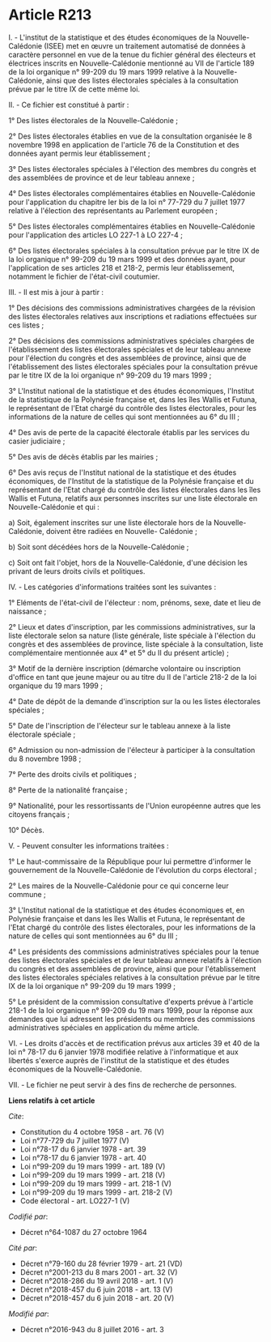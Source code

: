 # Article R213

I. - L'institut de la statistique et des études économiques de la Nouvelle-Calédonie (ISEE) met en œuvre un traitement
automatisé de données à caractère personnel en vue de la tenue du fichier général des électeurs et électrices inscrits en
Nouvelle-Calédonie mentionné au VII de l'article 189 de la loi organique n° 99-209 du 19 mars 1999 relative à la Nouvelle-
Calédonie, ainsi que des listes électorales spéciales à la consultation prévue par le titre IX de cette même loi. 

II. - Ce fichier est constitué à partir : 

1° Des listes électorales de la Nouvelle-Calédonie ; 

2° Des listes électorales établies en vue de la consultation organisée le 8 novembre 1998 en application de l'article 76 de
la Constitution et des données ayant permis leur établissement ; 

3° Des listes électorales spéciales à l'élection des membres du congrès et des assemblées de province et de leur tableau
annexe ; 

4° Des listes électorales complémentaires établies en Nouvelle-Calédonie pour l'application du chapitre Ier bis de la loi n°
77-729 du 7 juillet 1977 relative à l'élection des représentants au Parlement européen ; 

5° Des listes électorales complémentaires établies en Nouvelle-Calédonie pour l'application des articles LO 227-1 à LO
227-4 ; 

6° Des listes électorales spéciales à la consultation prévue par le titre IX de la loi organique n° 99-209 du 19 mars 1999 et
des données ayant, pour l'application de ses articles 218 et 218-2, permis leur établissement, notamment le fichier de
l'état-civil coutumier. 

III. - Il est mis à jour à partir : 

1° Des décisions des commissions administratives chargées de la révision des listes électorales relatives aux inscriptions et
radiations effectuées sur ces listes ; 

2° Des décisions des commissions administratives spéciales chargées de l'établissement des listes électorales spéciales et de
leur tableau annexe pour l'élection du congrès et des assemblées de province, ainsi que de l'établissement des listes
électorales spéciales pour la consultation prévue par le titre IX de la loi organique n° 99-209 du 19 mars 1999 ; 

3° L'Institut national de la statistique et des études économiques, l'Institut de la statistique de la Polynésie française
et, dans les îles Wallis et Futuna, le représentant de l'Etat chargé du contrôle des listes électorales, pour les
informations de la nature de celles qui sont mentionnées au 6° du III ; 

4° Des avis de perte de la capacité électorale établis par les services du casier judiciaire ; 

5° Des avis de décès établis par les mairies ; 

6° Des avis reçus de l'Institut national de la statistique et des études économiques, de l'Institut de la statistique de la
Polynésie française et du représentant de l'Etat chargé du contrôle des listes électorales dans les îles Wallis et Futuna,
relatifs aux personnes inscrites sur une liste électorale en Nouvelle-Calédonie et qui : 

a) Soit, également inscrites sur une liste électorale hors de la Nouvelle-Calédonie, doivent être radiées en Nouvelle-
Calédonie ; 

b) Soit sont décédées hors de la Nouvelle-Calédonie ; 

c) Soit ont fait l'objet, hors de la Nouvelle-Calédonie, d'une décision les privant de leurs droits civils et politiques. 

IV. - Les catégories d'informations traitées sont les suivantes : 

1° Eléments de l'état-civil de l'électeur : nom, prénoms, sexe, date et lieu de naissance ; 

2° Lieux et dates d'inscription, par les commissions administratives, sur la liste électorale selon sa nature (liste
générale, liste spéciale à l'élection du congrès et des assemblées de province, liste spéciale à la consultation, liste
complémentaire mentionnée aux 4° et 5° du II du présent article) ; 

3° Motif de la dernière inscription (démarche volontaire ou inscription d'office en tant que jeune majeur ou au titre du II
de l'article 218-2 de la loi organique du 19 mars 1999 ; 

4° Date de dépôt de la demande d'inscription sur la ou les listes électorales spéciales ; 

5° Date de l'inscription de l'électeur sur le tableau annexe à la liste électorale spéciale ; 

6° Admission ou non-admission de l'électeur à participer à la consultation du 8 novembre 1998 ; 

7° Perte des droits civils et politiques ; 

8° Perte de la nationalité française ; 

9° Nationalité, pour les ressortissants de l'Union européenne autres que les citoyens français ; 

10° Décès. 

V. - Peuvent consulter les informations traitées : 

1° Le haut-commissaire de la République pour lui permettre d'informer le gouvernement de la Nouvelle-Calédonie de l'évolution
du corps électoral ; 

2° Les maires de la Nouvelle-Calédonie pour ce qui concerne leur commune ; 

3° L'Institut national de la statistique et des études économiques et, en Polynésie française et dans les îles Wallis et
Futuna, le représentant de l'Etat chargé du contrôle des listes électorales, pour les informations de la nature de celles qui
sont mentionnées au 6° du III ; 

4° Les présidents des commissions administratives spéciales pour la tenue des listes électorales spéciales et de leur tableau
annexe relatifs à l'élection du congrès et des assemblées de province, ainsi que pour l'établissement des listes électorales
spéciales relatives à la consultation prévue par le titre IX de la loi organique n° 99-209 du 19 mars 1999 ; 

5° Le président de la commission consultative d'experts prévue à l'article 218-1 de la loi organique n° 99-209 du 19 mars
1999, pour la réponse aux demandes que lui adressent les présidents ou membres des commissions administratives spéciales en
application du même article. 

VI. - Les droits d'accès et de rectification prévus aux articles 39 et 40 de la loi n° 78-17 du 6 janvier 1978 modifiée
relative à l'informatique et aux libertés s'exerce auprès de l'institut de la statistique et des études économiques de la
Nouvelle-Calédonie. 

VII. - Le fichier ne peut servir à des fins de recherche de personnes.

**Liens relatifs à cet article**

_Cite_:

  - Constitution du 4 octobre 1958 - art. 76 (V)
  - Loi n°77-729 du 7 juillet 1977 (V)
  - Loi n°78-17 du 6 janvier 1978 - art. 39
  - Loi n°78-17 du 6 janvier 1978 - art. 40
  - Loi n°99-209 du 19 mars 1999 - art. 189 (V)
  - Loi n°99-209 du 19 mars 1999 - art. 218 (V)
  - Loi n°99-209 du 19 mars 1999 - art. 218-1 (V)
  - Loi n°99-209 du 19 mars 1999 - art. 218-2 (V)
  - Code électoral - art. LO227-1 (V)

_Codifié par_:

  - Décret n°64-1087 du 27 octobre 1964

_Cité par_:

  - Décret n°79-160 du 28 février 1979 - art. 21 (VD)
  - Décret n°2001-213 du 8 mars 2001 - art. 32 (V)
  - Décret n°2018-286 du 19 avril 2018 - art. 1 (V)
  - Décret n°2018-457 du 6 juin 2018 - art. 13 (V)
  - Décret n°2018-457 du 6 juin 2018 - art. 20 (V)

_Modifié par_:

  - Décret n°2016-943 du 8 juillet 2016 - art. 3
